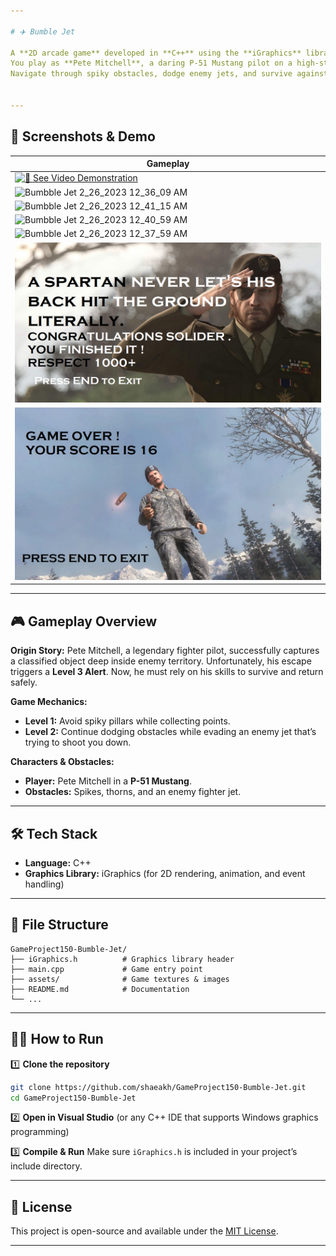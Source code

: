 ```yaml
---

# ✈️ Bumble Jet

A **2D arcade game** developed in **C++** using the **iGraphics** library.
You play as **Pete Mitchell**, a daring P-51 Mustang pilot on a high-stakes escape mission from enemy territory.
Navigate through spiky obstacles, dodge enemy jets, and survive against all odds!


---
```


## 📸 Screenshots & Demo

| Gameplay                                                                                                                                         |
| ------------------------------------------------------------------------------------------------------------------------------------------------ |
| [![🎥 See Video Demonstration](https://img.shields.io/badge/🎥%20See%20Video%20Demonstration-blue?style=for-the-badge)](https://drive.google.com/file/d/17ImRRfhJbCgIGxKEY6jK-utYz2c3fIdV/view?usp=drive_link) |
| ![Bumbble Jet 2\_26\_2023 12\_36\_09 AM](https://user-images.githubusercontent.com/102303488/221374225-5f700919-1e92-4975-b08b-5f97dc011c04.png) |
| ![Bumbble Jet 2\_26\_2023 12\_41\_15 AM](https://user-images.githubusercontent.com/102303488/221374298-4e47609e-7bd2-4459-945f-e1ea810f0fa5.png) |
| ![Bumbble Jet 2\_26\_2023 12\_40\_59 AM](https://user-images.githubusercontent.com/102303488/221374354-83edd4e8-d61e-4c87-924c-7577e07ce2d6.png) |
| ![Bumbble Jet 2\_26\_2023 12\_37\_59 AM](https://user-images.githubusercontent.com/102303488/221374338-ef50551d-1a3b-48ac-be58-30b94b94121d.png) |
| ![Bumbble Jet 2\_26\_2023 12\_37\_59 AM](https://raw.githubusercontent.com/shaeakh/GameProject150-Bumble-Jet/refs/heads/master/over/30.bmp)      |
| ![Bumbble Jet 2\_26\_2023 12\_37\_59 AM](https://raw.githubusercontent.com/shaeakh/GameProject150-Bumble-Jet/refs/heads/master/over/13.bmp) |

---

## 🎮 Gameplay Overview

**Origin Story:**
Pete Mitchell, a legendary fighter pilot, successfully captures a classified object deep inside enemy territory. Unfortunately, his escape triggers a **Level 3 Alert**. Now, he must rely on his skills to survive and return safely.

**Game Mechanics:**

* **Level 1:** Avoid spiky pillars while collecting points.
* **Level 2:** Continue dodging obstacles while evading an enemy jet that’s trying to shoot you down.

**Characters & Obstacles:**

* **Player:** Pete Mitchell in a **P-51 Mustang**.
* **Obstacles:** Spikes, thorns, and an enemy fighter jet.

---

## 🛠 Tech Stack

* **Language:** C++
* **Graphics Library:** iGraphics (for 2D rendering, animation, and event handling)

---

## 📂 File Structure

```
GameProject150-Bumble-Jet/
├── iGraphics.h          # Graphics library header
├── main.cpp             # Game entry point
├── assets/              # Game textures & images
├── README.md            # Documentation
└── ...
```

---

## 🧑‍💻 How to Run

1️⃣ **Clone the repository**

```bash
git clone https://github.com/shaeakh/GameProject150-Bumble-Jet.git
cd GameProject150-Bumble-Jet
```

2️⃣ **Open in Visual Studio** (or any C++ IDE that supports Windows graphics programming)

3️⃣ **Compile & Run**
Make sure `iGraphics.h` is included in your project’s include directory.

---

## 📄 License

This project is open-source and available under the [MIT License](LICENSE).

---
